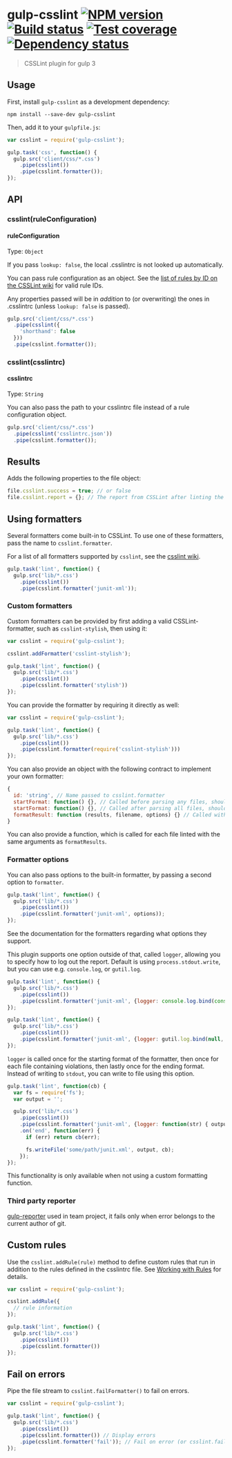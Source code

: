 # gulp-csslint [![NPM version][npm-image]][npm-url] [![Build status][travis-image]][travis-url] [![Test coverage][coveralls-image]][coveralls-url] [![Dependency status][david-image]][david-url]
> CSSLint plugin for gulp 3

## Usage

First, install `gulp-csslint` as a development dependency:

```shell
npm install --save-dev gulp-csslint
```

Then, add it to your `gulpfile.js`:

```js
var csslint = require('gulp-csslint');

gulp.task('css', function() {
  gulp.src('client/css/*.css')
    .pipe(csslint())
    .pipe(csslint.formatter());
});
```

## API

### csslint(ruleConfiguration)

#### ruleConfiguration
Type: `Object`

If you pass `lookup: false`, the local .csslintrc is not looked up automatically.

You can pass rule configuration as an object. See the [list of rules by ID on the CSSLint wiki](https://github.com/stubbornella/csslint/wiki/Rules-by-ID) for valid rule IDs.

Any properties passed will be in _addition_ to (or overwriting) the ones in .csslintrc (unless `lookup: false` is passed).

```js
gulp.src('client/css/*.css')
  .pipe(csslint({
    'shorthand': false
  }))
  .pipe(csslint.formatter());
```

### csslint(csslintrc)

#### csslintrc
Type: `String`

You can also pass the path to your csslintrc file instead of a rule configuration object.

```js
gulp.src('client/css/*.css')
  .pipe(csslint('csslintrc.json'))
  .pipe(csslint.formatter());
```

## Results

Adds the following properties to the file object:

```js
file.csslint.success = true; // or false
file.csslint.report = {}; // The report from CSSLint after linting the file
```

## Using formatters

Several formatters come built-in to CSSLint. To use one of these formatters, pass the name to `csslint.formatter`.

For a list of all formatters supported by `csslint`, see the [csslint wiki](https://github.com/CSSLint/csslint/wiki/Command-line-interface#--format).

```js
gulp.task('lint', function() {
  gulp.src('lib/*.css')
    .pipe(csslint())
    .pipe(csslint.formatter('junit-xml'));
```

### Custom formatters

Custom formatters can be provided by first adding a valid CSSLint-formatter, such as `csslint-stylish`, then using it:

```js
var csslint = require('gulp-csslint');

csslint.addFormatter('csslint-stylish');

gulp.task('lint', function() {
  gulp.src('lib/*.css')
    .pipe(csslint())
    .pipe(csslint.formatter('stylish'))
});
```

You can provide the formatter by requiring it directly as well:

```js
var csslint = require('gulp-csslint');

gulp.task('lint', function() {
  gulp.src('lib/*.css')
    .pipe(csslint())
    .pipe(csslint.formatter(require('csslint-stylish')))
});
```

You can also provide an object with the following contract to implement your own formatter:

```js
{
  id: 'string', // Name passed to csslint.formatter
  startFormat: function() {}, // Called before parsing any files, should return a string
  startFormat: function() {}, // Called after parsing all files, should return a string
  formatResult: function (results, filename, options) {} // Called with a results-object per file linted. Optionally called with a filename, and options passed to csslint.formatter(*formatter*, *options*)
}
```

You can also provide a function, which is called for each file linted with the same arguments as `formatResults`.

### Formatter options
You can also pass options to the built-in formatter, by passing a second option to `formatter`.

```js
gulp.task('lint', function() {
  gulp.src('lib/*.css')
    .pipe(csslint())
    .pipe(csslint.formatter('junit-xml', options));
});
```

See the documentation for the formatters regarding what options they support.

This plugin supports one option outside of that, called `logger`, allowing you to specify how to log out the report.
Default is using `process.stdout.write`, but you can use e.g. `console.log`, or `gutil.log`.

```js
gulp.task('lint', function() {
  gulp.src('lib/*.css')
    .pipe(csslint())
    .pipe(csslint.formatter('junit-xml', {logger: console.log.bind(console)}));
});
```

```js
gulp.task('lint', function() {
  gulp.src('lib/*.css')
    .pipe(csslint())
    .pipe(csslint.formatter('junit-xml', {logger: gutil.log.bind(null, 'gulp-csslint:')}));
});
```

`logger` is called once for the starting format of the formatter, then once for each file containing violations, then
lastly once for the ending format. Instead of writing to `stdout`, you can write to file using this option.

```js
gulp.task('lint', function(cb) {
  var fs = require('fs');
  var output = '';

  gulp.src('lib/*.css')
    .pipe(csslint())
    .pipe(csslint.formatter('junit-xml', {logger: function(str) { output += str; }}))
    .on('end', function(err) {
      if (err) return cb(err);

      fs.writeFile('some/path/junit.xml', output, cb);
    });
});
```

This functionality is only available when not using a custom formatting function.

### Third party reporter

[gulp-reporter](https://github.com/gucong3000/gulp-reporter) used in team project, it fails only when error belongs to the current author of git.

## Custom rules

Use the `csslint.addRule(rule)` method to define custom rules that run in addition to the rules defined in the csslintrc file. See [Working with Rules](https://github.com/CSSLint/csslint/wiki/Working-with-Rules) for details.

```js
var csslint = require('gulp-csslint');

csslint.addRule({
  // rule information
});

gulp.task('lint', function() {
  gulp.src('lib/*.css')
    .pipe(csslint())
    .pipe(csslint.formatter())
});
```

## Fail on errors

Pipe the file stream to `csslint.failFormatter()` to fail on errors.

```js
var csslint = require('gulp-csslint');

gulp.task('lint', function() {
  gulp.src('lib/*.css')
    .pipe(csslint())
    .pipe(csslint.formatter()) // Display errors
    .pipe(csslint.formatter('fail')); // Fail on error (or csslint.failFormatter())
});
```


[travis-url]: http://travis-ci.org/lazd/gulp-csslint
[travis-image]: https://img.shields.io/travis/lazd/gulp-csslint.svg
[npm-url]: https://npmjs.org/package/gulp-csslint
[npm-image]: https://img.shields.io/npm/v/gulp-csslint.svg
[david-url]: https://david-dm.org/lazd/gulp-csslint
[david-image]: https://img.shields.io/david/lazd/gulp-csslint.svg
[coveralls-url]: https://coveralls.io/r/lazd/gulp-csslint
[coveralls-image]: https://img.shields.io/coveralls/lazd/gulp-csslint.svg
